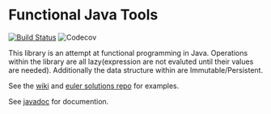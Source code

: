 # Functional Java Tools

[![Build Status](https://travis-ci.org/drjoliv/jfunc.svg?branch=develop)](https://travis-ci.org/drjoliv/jfunc)
![Codecov](https://img.shields.io/codecov/c/github/drjoliv/jfunc.svg?style=plastic)


This library is an attempt at functional programming in Java. Operations within the library are all lazy(expression are not evaluted until their values are needed). Additionally the data structure within are Immutable/Persistent. 

See the [wiki](https://github.com/drjoliv/fjava/wiki) and [euler solutions repo](https://github.com/drjoliv/ProjectEulerSolutions) for examples.

See [javadoc](https://drjoliv.github.io/jfunc) for documention.

